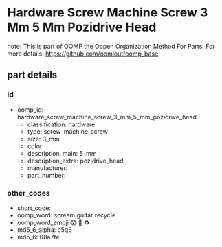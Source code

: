 # Hardware Screw Machine Screw 3 Mm 5 Mm Pozidrive Head  

note: This is part of OOMP the Oopen Organization Method For Parts. For more details: https://github.com/oomlout/oomp_base

##  part details





### id
* oomp_id: hardware_screw_machine_screw_3_mm_5_mm_pozidrive_head
  * classification: hardware
  * type: screw_machine_screw
  * size: 3_mm
  * color: 
  * description_main: 5_mm
  * description_extra: pozidrive_head
  * manufacturer: 
  * part_number: 

### other_codes
* short_code: 
* oomp_word: scream guitar recycle
* oomp_word_emoji :scream: :guitar: :recycle:
* md5_6_alpha: c5q6
* md5_6: 08a7fe